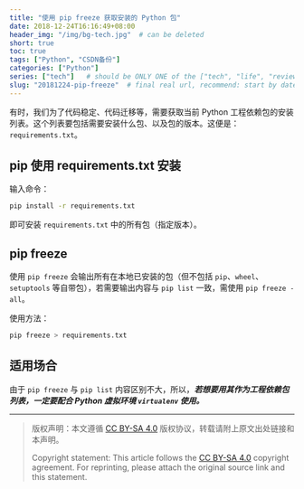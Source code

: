 ```yaml
---
title: "使用 pip freeze 获取安装的 Python 包"
date: 2018-12-24T16:16:49+08:00
header_img: "/img/bg-tech.jpg"  # can be deleted
short: true
toc: true
tags: ["Python", "CSDN备份"]
categories: ["Python"]
series: ["tech"]   # should be ONLY ONE of the ["tech", "life", "review"]
slug: "20181224-pip-freeze"  # final real url, recommend: start by date, follow lower case words with hyphen splitter. E.g., `20230316-text-title`
---
```


有时，我们为了代码稳定、代码迁移等，需要获取当前 Python 工程依赖包的安装列表。这个列表要包括需要安装什么包、以及包的版本。这便是：`requirements.txt`。

## pip 使用 requirements.txt 安装

输入命令：
```bash
pip install -r requirements.txt
```
即可安装 `requirements.txt` 中的所有包（指定版本）。

## pip freeze

使用 `pip freeze` 会输出所有在本地已安装的包（但不包括 `pip`、`wheel`、`setuptools` 等自带包），若需要输出内容与 `pip list` 一致，需使用 `pip freeze -all`。

使用方法： 
```bash
pip freeze > requirements.txt
```

## 适用场合

由于 `pip freeze` 与 `pip list` 内容区别不大，所以，***若想要用其作为工程依赖包列表，一定要配合 Python 虚拟环境 `virtualenv` 使用。***

---

> 版权声明：本文遵循 [CC BY-SA 4.0](https://creativecommons.org/licenses/by-sa/4.0/deed.zh) 版权协议，转载请附上原文出处链接和本声明。
>
> Copyright statement: This article follows the [CC BY-SA 4.0](https://creativecommons.org/licenses/by-sa/4.0/deed.en) copyright agreement. For reprinting, please attach the original source link and this statement.
